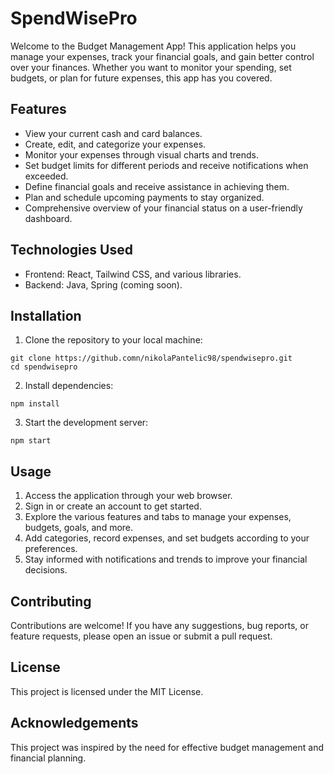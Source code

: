 # SpendWisePro

Welcome to the Budget Management App! This application helps you manage your expenses, track your financial goals, and gain better control over your finances. Whether you want to monitor your spending, set budgets, or plan for future expenses, this app has you covered.

## Features

- View your current cash and card balances.
- Create, edit, and categorize your expenses.
- Monitor your expenses through visual charts and trends.
- Set budget limits for different periods and receive notifications when exceeded.
- Define financial goals and receive assistance in achieving them.
- Plan and schedule upcoming payments to stay organized.
- Comprehensive overview of your financial status on a user-friendly dashboard.

## Technologies Used

- Frontend: React, Tailwind CSS, and various libraries.
- Backend: Java, Spring (coming soon).

## Installation

1. Clone the repository to your local machine:

```
git clone https://github.comn/nikolaPantelic98/spendwisepro.git
cd spendwisepro
```

2. Install dependencies:

```
npm install
```

3. Start the development server:

```
npm start
```

## Usage

1. Access the application through your web browser.
2. Sign in or create an account to get started.
3. Explore the various features and tabs to manage your expenses, budgets, goals, and more.
4. Add categories, record expenses, and set budgets according to your preferences.
5. Stay informed with notifications and trends to improve your financial decisions.

## Contributing

Contributions are welcome! If you have any suggestions, bug reports, or feature requests, please open an issue or submit a pull request.

## License

This project is licensed under the MIT License.

## Acknowledgements

This project was inspired by the need for effective budget management and financial planning.
